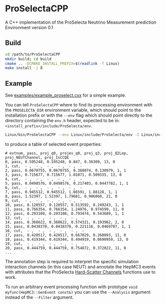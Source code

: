 # ProSelectaCPP

A C++ implementation of the ProSelecta Neutrino Measurement prediction Environment version 0.1

## Build

```bash
cd /path/to/ProSelectaCPP
mkdir build; cd build
cmake .. -DCMAKE_INSTALL_PREFIX=$(readlink -f Linux)
make install -j 8
```

## Example

See [examples/example_proselect.cxx](examples/example_proselect.cxx) for a simple example.

You can tell `ProSelectaCPP` where to find its processing environment with the `PROSELECTA_DIR` environment variable, which should point to the installation prefix or with the `--env` flag which should point directly to the directory containing the `env.h` header, expected to be in: `<install_prefix>/include/ProSelecta/env`.

```bash
Linux/bin/ProSelectaCPP --env Linux/include/ProSelecta/env -I Linux/include -f ../examples/example_proselect.cxx -i ../examples/neut.vect.hepmc --Annotate annotate --Filter filt --Project proj_q0 projev_q0 proj_q3 proj_Q2Lep proj_NEUTChannel proj_IsCCQE
```

to produce a table of selected event properties:

```csv
# evtnum, pass, proj_q0, projev_q0, proj_q3, proj_Q2Lep, proj_NEUTChannel, proj_IsCCQE
0, pass, 0.595248, 0.595248, 0.847, 0.36309, 13, 0
1, cut,  - ,  - ,  - ,  - ,  - ,  - 
2, pass, 0.0670755, 0.0670755, 0.368074, 0.130979, 1, 1
3, pass, 0.715677, 0.715677, 1.01071, 0.509335, 13, 0
4, cut,  - ,  - ,  - ,  - ,  - ,  - 
5, pass, 0.0498576, 0.0498576, 0.217403, 0.0447782, 1, 1
6, cut,  - ,  - ,  - ,  - ,  - ,  - 
7, pass, 0.945512, 0.945512, 1.66591, 1.88128, 1, 1
8, pass, 1.52397, 1.52397, 1.79681, 0.906068, 21, 0
9, cut,  - ,  - ,  - ,  - ,  - ,  - 
10, pass, 0.120557, 0.120557, 0.513592, 0.249243, 1, 1
11, pass, 0.766354, 0.766354, 1.24976, 0.974599, 11, 0
12, pass, 0.293108, 0.293108, 0.793474, 0.543689, 1, 1
13, cut,  - ,  - ,  - ,  - ,  - ,  - 
14, pass, 0.368622, 0.368622, 0.574321, 0.193962, 2, 0
15, pass, 0.0438378, 0.0438378, 0.221116, 0.0469707, 1, 1
16, cut,  - ,  - ,  - ,  - ,  - ,  - 
17, pass, 0.420517, 0.420517, 0.667029, 0.268093, 11, 0
18, pass, 0.419344, 0.419344, 0.494919, 0.0690959, 13, 0
19, cut,  - ,  - ,  - ,  - ,  - ,  - 
20, pass, 0.444759, 0.444759, 0.754872, 0.372022, 11, 0
...
```
The annotation step is required to interpret the specific simulation interaction channels (in this case NEUT) and annotate the HepMC3 events with attributes that the ProSelecta [Hard-Scatter Channels](../../README.md#hard-scatter-channels) functions use to work.

To run an arbitrary event processing function with prototype `void myfunc(HepMC3::GenEvent const&)` you can use the `--Analysis` argument instead of the `--Filter` argument.